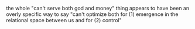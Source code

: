 the whole "can't serve both god and money" thing appears to have been an overly specific way to say "can't optimize both for (1) emergence in the relational space between us and for (2) control"
